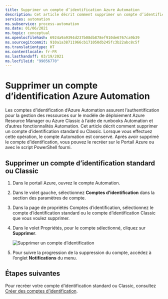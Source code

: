 ```yaml
---
title: Supprimer un compte d’identification Azure Automation
description: Cet article décrit comment supprimer un compte d’identification avec PowerShell ou à partir du portail Azure.
services: automation
ms.subservice: process-automation
ms.date: 01/06/2021
ms.topic: conceptual
ms.openlocfilehash: 6924a9a9394d237b08db878ef910de6767ca9b39
ms.sourcegitcommit: 910a1a38711966cb171050db245fc3b22abc8c5f
ms.translationtype: HT
ms.contentlocale: fr-FR
ms.lasthandoff: 03/19/2021
ms.locfileid: "99056770"
---
```

# <a name="delete-an-azure-automation-run-as-account"></a>Supprimer un compte d’identification Azure Automation

Les comptes d’identification d’Azure Automation assurent l’authentification pour la gestion des ressources sur le modèle de déploiement Azure Resource Manager ou Azure Classic à l’aide de runbooks Automation et d’autres fonctionnalités Automation. Cet article décrit comment supprimer un compte d’identification standard ou Classic. Lorsque vous effectuez cette opération, le compte Automation est conservé. Après avoir supprimé le compte d’identification, vous pouvez le recréer sur le Portail Azure ou avec le script PowerShell fourni.

## <a name="delete-a-run-as-or-classic-run-as-account"></a>Supprimer un compte d’identification standard ou Classic

1. Dans le portail Azure, ouvrez le compte Automation.

2. Dans le volet gauche, sélectionnez **Comptes d’identification** dans la section des paramètres de compte.

3. Dans la page de propriétés Comptes d’identification, sélectionnez le compte d’identification standard ou le compte d’identification Classic que vous voulez supprimer.

4. Dans le volet Propriétés, pour le compte sélectionné, cliquez sur **Supprimer**.

   ![Supprimer un compte d’identification](media/delete-run-as-account/automation-account-delete-run-as.png)

5. Pour suivre la progression de la suppression du compte, accédez à l’onglet **Notifications** du menu.

## <a name="next-steps"></a>Étapes suivantes

Pour recréer votre compte d’identification standard ou Classic, consultez [Créer des comptes d’identification](create-run-as-account.md).